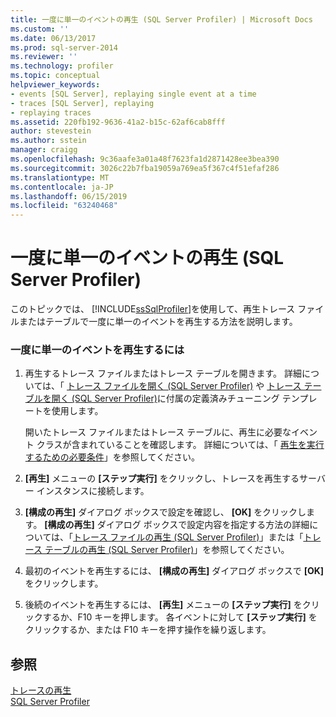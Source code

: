 ```yaml
---
title: 一度に単一のイベントの再生 (SQL Server Profiler) | Microsoft Docs
ms.custom: ''
ms.date: 06/13/2017
ms.prod: sql-server-2014
ms.reviewer: ''
ms.technology: profiler
ms.topic: conceptual
helpviewer_keywords:
- events [SQL Server], replaying single event at a time
- traces [SQL Server], replaying
- replaying traces
ms.assetid: 220fb192-9636-41a2-b15c-62af6cab8fff
author: stevestein
ms.author: sstein
manager: craigg
ms.openlocfilehash: 9c36aafe3a01a48f7623fa1d2871428ee3bea390
ms.sourcegitcommit: 3026c22b7fba19059a769ea5f367c4f51efaf286
ms.translationtype: MT
ms.contentlocale: ja-JP
ms.lasthandoff: 06/15/2019
ms.locfileid: "63240468"
---
```

# <a name="replay-a-single-event-at-a-time-sql-server-profiler"></a>一度に単一のイベントの再生 (SQL Server Profiler)
  このトピックでは、 [!INCLUDE[ssSqlProfiler](../../includes/sssqlprofiler-md.md)]を使用して、再生トレース ファイルまたはテーブルで一度に単一のイベントを再生する方法を説明します。  
  
### <a name="to-replay-a-single-event-at-a-time"></a>一度に単一のイベントを再生するには  
  
1.  再生するトレース ファイルまたはトレース テーブルを開きます。 詳細については、「 [トレース ファイルを開く &#40;SQL Server Profiler&#41;](open-a-trace-file-sql-server-profiler.md) や [トレース テーブルを開く &#40;SQL Server Profiler&#41;](open-a-trace-table-sql-server-profiler.md)に付属の定義済みチューニング テンプレートを使用します。  
  
     開いたトレース ファイルまたはトレース テーブルに、再生に必要なイベント クラスが含まれていることを確認します。 詳細については、「 [再生を実行するための必要条件](replay-requirements.md)」を参照してください。  
  
2.  **[再生]** メニューの **[ステップ実行]** をクリックし、トレースを再生するサーバー インスタンスに接続します。  
  
3.  **[構成の再生]** ダイアログ ボックスで設定を確認し、 **[OK]** をクリックします。 **[構成の再生]** ダイアログ ボックスで設定内容を指定する方法の詳細については、「[トレース ファイルの再生 &#40;SQL Server Profiler&#41;](replay-a-trace-file-sql-server-profiler.md)」または「[トレース テーブルの再生 &#40;SQL Server Profiler&#41;](replay-a-trace-table-sql-server-profiler.md)」を参照してください。  
  
4.  最初のイベントを再生するには、 **[構成の再生]** ダイアログ ボックスで **[OK]** をクリックします。  
  
5.  後続のイベントを再生するには、 **[再生]** メニューの **[ステップ実行]** をクリックするか、F10 キーを押します。 各イベントに対して **[ステップ実行]** をクリックするか、または F10 キーを押す操作を繰り返します。  
  
## <a name="see-also"></a>参照  
 [トレースの再生](replay-traces.md)   
 [SQL Server Profiler](sql-server-profiler.md)  
  
  
